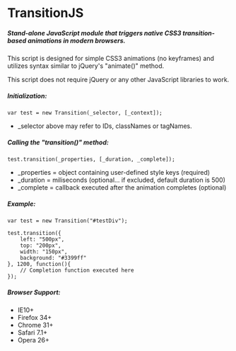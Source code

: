 # TransitionJS

##### Stand-alone JavaScript module that triggers native CSS3 transition-based animations in modern browsers.

This script is designed for simple CSS3 animations (no keyframes) and utilizes syntax similar to jQuery's "animate()" method.

This script does not require jQuery or any other JavaScript libraries to work.

##### Initialization:

```
var test = new Transition(_selector, [_context]);
```

* _selector above may refer to IDs, classNames or tagNames.

##### Calling the "transition()" method:

```
test.transition(_properties, [_duration, _complete]);
```

* _properties = object containing user-defined style keys (required)
* _duration = miliseconds (optional... if excluded, default duration is 500)
* _complete = callback executed after the animation completes (optional)

##### Example:

```
var test = new Transition("#testDiv");

test.transition({
	left: "500px",
	top: "200px",
	width: "150px",
	background: "#3399ff"
}, 1200, function(){
	// Completion function executed here
});
```

##### Browser Support:

* IE10+
* Firefox 34+
* Chrome 31+
* Safari 7.1+
* Opera 26+